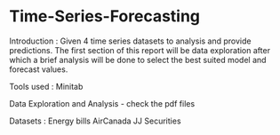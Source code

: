# Time-Series-Forecasting

Introduction : Given 4 time series datasets to analysis and provide predictions. The first section of this report will be data exploration after which a brief analysis will be done to select the best suited model and forecast values.

Tools used : Minitab

Data Exploration and Analysis - check the pdf files

Datasets : Energy bills
           AirCanada
           JJ
           Securities

